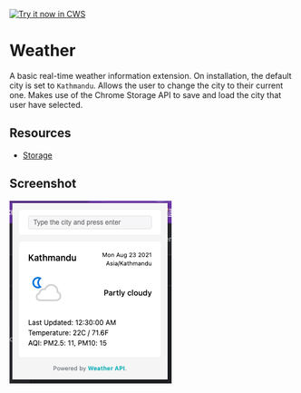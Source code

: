 <a target="_blank" href="#">![Try it now in CWS](https://raw.github.com/GoogleChrome/chrome-extensions-samples/master/apps/tryitnowbutton.png "Click here to install this sample from the Chrome Web Store")</a>

# Weather
A basic real-time weather information extension. On installation, the default city is set to `Kathmandu`. Allows the user to change the city to their current one. Makes use of the Chrome Storage API to save and load the city that user have selected.

## Resources
* [Storage](http://developer.chrome.com/apps/storage.html)
     
## Screenshot
![screenshot](/assets/sample-screenshot.png)
